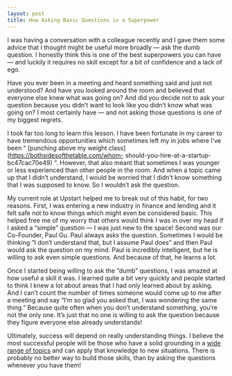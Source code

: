 ```yaml
---
layout: post
title: How Asking Basic Questions is a Superpower
---
```


I was having a conversation with a colleague recently and I gave them some
advice that I thought might be useful more broadly — ask the dumb question. I
honestly think this is one of the best superpowers you can have — and luckily
it requires no skill except for a bit of confidence and a lack of ego.

Have you ever been in a meeting and heard something said and just not
understood? And have you looked around the room and believed that everyone
else knew what was going on? And did you decide not to ask your question
because you didn’t want to look like you didn’t know what was going on? I most
certainly have — and not asking those questions is one of my biggest regrets.

I took far too long to learn this lesson. I have been fortunate in my career
to have tremendous opportunities which sometimes left my in jobs where I’ve
been “ [punching above my weight class](https://bothsidesofthetable.com/whom-
should-you-hire-at-a-startup-bc47cac70e49) “. However, that also meant that
sometimes I was younger or less experienced than other people in the room. And
when a topic came up that I didn’t understand, I would be worried that I
didn’t know something that I was supposed to know. So I wouldn’t ask the
question.

My current role at Upstart helped me to break out of this habit, for two
reasons. First, I was entering a new industry in finance and lending and it
felt safe not to know things which might even be considered basic. This helped
free me of my worry that others would think I was in over my head if I asked a
“simple” question — I was just new to the space! Second was our Co-Founder,
Paul Gu. Paul always asks the question. Sometimes I would be thinking “I don’t
understand that, but I assume Paul does” and then Paul would ask the question
on my mind. Paul is incredibly intelligent, but he is willing to ask even
simple questions. And because of that, he learns a lot.

Once I started being willing to ask the “dumb” questions, I was amazed at how
useful a skill it was. I learned quite a bit very quickly and people started
to think I knew a lot about areas that I had only learned about by asking. And
I can’t count the number of times someone would come up to me after a meeting
and say “I’m so glad you asked that, I was wondering the same thing.” Because
quite often when you don’t understand something, you’re not the only one. It’s
just that no one is willing to ask the question because they figure everyone
else already understands!

Ultimately, success will depend on really understanding things. I believe the
most successful people will be those who have a solid grounding in a [wide
range of topics](https://jeffkeltner.com/book-review-range/) and can apply
that knowledge to new situations. There is probably no better way to build
those skills, than by asking the questions whenever you have them!

